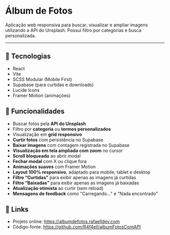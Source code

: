# Álbum de Fotos

Aplicação web responsiva para buscar, visualizar e ampliar imagens utilizando a API do Unsplash. Possui filtro por categorias e busca personalizada.

---

## 🔧 Tecnologias

- React
- Vite
- SCSS Modular (Mobile First)
- Supabase (para curtidas e downloads)
- Lucide Icons
- Framer Motion (animações)

## 🚀 Funcionalidades

- Buscar fotos pela **API do Unsplash**
- Filtro por **categoria** ou **termos personalizados**
- Visualização em **grid responsivo**
- **Curtir fotos** com persistência no Supabase
- **Baixar imagens** com contagem registrada no Supabase
- **Visualização em tela ampliada com zoom** no cursor
- **Scroll bloqueado** ao abrir modal
- **Fechar modal** com X ou clique fora
- **Animações suaves** com Framer Motion
- **Layout 100% responsivo**, adaptado para mobile, tablet e desktop
- **Filtro “Curtidas”** para exibir apenas as imagens já curtidas
- **Filtro “Baixadas”** para exibir apenas as imagens já baixadas
- **Atualização otimista** ao curtir (sem reload)
- **Mensagens de feedback** como "Carregando..." e "Nada encontrado"


## 🔗 Links
- Projeto online: https://albumdefotos.rafaelldev.com
- Código-fonte: https://github.com/R4f4ell/albumFotosComAPI
